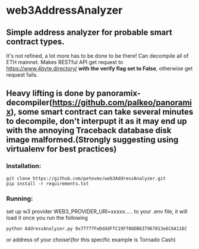 # web3AddressAnalyzer

## Simple address analyzer for probable smart contract types.
It's not refined, a lot more has to be done to be there!
Can decompile all of ETH mainnet.
Makes RESTful API get request to https://www.4byte.directory/ **with the verify flag set to False**, otherwise get request fails.

## Heavy lifting is done by panoramix-decompiler(https://github.com/palkeo/panoramix), some smart contract can take several minutes to decompile, don't interpupt it as it may end up with the annoying Traceback database disk image malformed.(Strongly suggesting using virtualenv for best practices)


### Installation:
```
git clone https://github.com/petevmv/web3AddressAnalyzer.git
pip install -r requirements.txt
```
### Running:
set up w3 provider WEB3_PROVIDER_URI=xxxxx..... to your .env file, it will load it once you run the following
```
python AddressAnalyzer.py 0x77777FeDdddFfC19Ff86DB637967013e6C6A116C
```
or address of your choise!(for this specific example is Tornado Cash)



